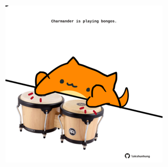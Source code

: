 <!-- built at 03/09/2023, 18:00:44 UTC -->
<p align="center">
  <img width="500" height="500" src="./ReadmeImage.svg">
</p>
